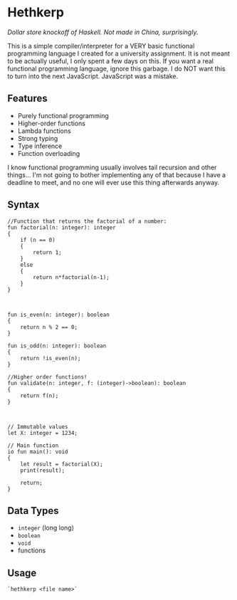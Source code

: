 # Hethkerp

*Dollar store knockoff of Haskell. Not made in China, surprisingly.*

This is a simple compiler/interpreter for a VERY basic functional programming language I created for a university assignment. It is not meant to be actually useful, I only spent a few days on this. If you want a real functional programming language, ignore this garbage. I do NOT want this to turn into the next JavaScript. JavaScript was a mistake.

## Features

- Purely functional programming
- Higher-order functions
- Lambda functions
- Strong typing
- Type inference
- Function overloading

I know functional programming usually involves tail recursion and other things... I'm not going to bother implementing any of that because I have a deadline to meet, and no one will ever use this thing afterwards anyway.

## Syntax

	//Function that returns the factorial of a number:
	fun factorial(n: integer): integer
	{
		if (n == 0)
		{
			return 1;
		}
		else
		{
			return n*factorial(n-1);
		}
	}



	fun is_even(n: integer): boolean
	{
		return n % 2 == 0;
	}

	fun is_odd(n: integer): boolean
	{
		return !is_even(n);
	}

	//Higher order functions!
	fun validate(n: integer, f: (integer)->boolean): boolean
	{
		return f(n);
	}



	// Immutable values
	let X: integer = 1234;

	// Main function
	io fun main(): void
	{
		let result = factorial(X);
		print(result);

		return;
	}

## Data Types

- `integer` (long long)
- `boolean`
- `void`
- functions

## Usage

	`hethkerp <file name>`
